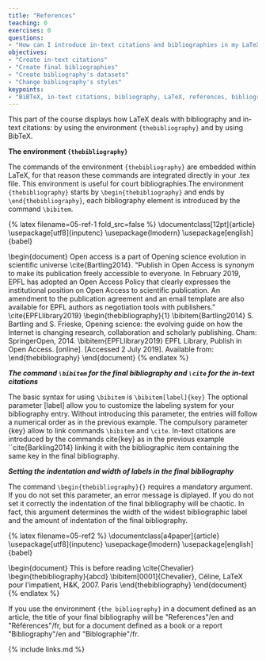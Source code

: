```yaml
---
title: "References"
teaching: 0
exercises: 0
questions:
- "How can I introduce in-text citations and bibliographies in my LaTeX document?"
objectives:
- "Create in-text citations"
- "Create final bibliographies"
- "Create bibliography's datasets"
- "Change bibliography's styles"
keypoints:
- "BiBTeX, in-text citations, bibliography, LaTeX, references, bibliographic styles"
---
```


This part of the course displays how LaTeX deals with bibliography and in-text citations: by using the environment ```{thebibliography}``` and by using BibTeX.

**The environment ```{thebibliography}```**


The commands of the environment ```{thebibliography}``` are embedded within LaTeX, for that reason these commands are integrated directly in your .tex file. This environment is useful for court bibliographies.The environment ```{thebibliography}``` starts by ```\begin{thebibliography}``` and ends by ```\end{thebibliography}```, each bibliography element is introduced by the command ```\bibitem```.


{% latex filename=05-ref-1 fold_src=false %}
\documentclass[12pt]{article}
\usepackage[utf8]{inputenc}
\usepackage{lmodern}
\usepackage[english]{babel}


\begin{document}
Open access is a part of Opening science evolution in scientific universe \cite{Bartling2014}.
"Publish in Open Access is synonym to make its publication freely accessible to everyone. In February 2019, EPFL has adopted an Open Access Policy that clearly expresses the institutional position on Open Access to scientific
publication. An amendment to the publication agreement and an email template are also available for EPFL authors as negotiation tools with publishers." \cite{EPFLlibrary2019}
 \begin{thebibliography}{1}
  \bibitem{Bartling2014}
  S. Bartling and S. Frieske, Opening science: the evolving guide on how the Internet is changing research,
  collaboration and scholarly publishing. Cham: SpringerOpen, 2014.
  \bibitem{EPFLlibrary2019}
  EPFL Library, Publish in Open Access. [online]. [Accessed 2 July 2019]. Available from:
  \end{thebibliography}
\end{document}
{% endlatex %}

***The command ```\bibitem``` for the final bibliography and ```\cite``` for the in-text citations***

The basic syntax for using ```\bibitem``` is ```\bibitem[label]{key}```
The optional parameter [label] allow you to customize the labeling system for your bibliography entry. Without introducing this parameter, the entries will follow a numerical order as in the previous example.
The compulsory parameter {key} allow to link commands ```\bibitem``` and ```\cite```.
In-text citations are introduced by the commands cite{key} as in the previous example ``cite{Barkling2014} linking it
with the bibliographic item containing the same key in the final bibliography.

***Setting the indentation and width of labels in the final bibliography***

The command ```\begin{thebibliography}{}``` requires a mandatory argument. If you do not set this parameter, an error message
is diplayed. If you do not set it correctly the indentation of the final bibliography will be chaotic. In fact,
this argument determines the width of the widest bibliographic label and the amount of indentation of
the final bibliography.


{% latex filename=05-ref2 %}
\documentclass[a4paper]{article}
\usepackage[utf8]{inputenc}
\usepackage{lmodern}
\usepackage[english]{babel}

\begin{document}
  This is before reading \cite{Chevalier}
  \begin{thebibliography}{abcd}
   \bibitem[0001]{Chevalier}, Céline, LaTeX pour l'impatient,
   H\&K, 2007. Paris
  \end{thebibliography}
\end{document}
{% endlatex %}


If you use the environment ```{the bibliography}``` in a document defined as an article, the title of your final
bibliography will be "References"/en and "Références"/fr, but for a document defined as a book or a report
"Bibliography"/en and "Biblographie"/fr.

{% include links.md %}
